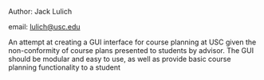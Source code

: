 Author: Jack Lulich

email: lulich@usc.edu

An attempt at creating a GUI interface for course planning at USC
given the non-conformity of course plans presented to students
by advisor. The GUI should be modular and easy to use, as well
as provide basic course planning functionality to a student